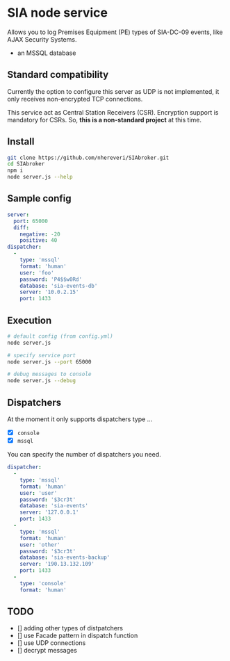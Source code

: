 # SIA node service

Allows you to log Premises Equipment (PE) types of SIA-DC-09 events, like AJAX Security Systems.

- an MSSQL database

## Standard compatibility

Currently the option to configure this server as UDP is not implemented, it only receives non-encrypted TCP connections.

This service act as Central Station Receivers (CSR). Encryption support is mandatory for CSRs. So, **this is a non-standard project** at this time.

## Install

```bash
git clone https://github.com/nhereveri/SIAbroker.git
cd SIAbroker
npm i
node server.js --help
```

## Sample config

```yaml
server:
  port: 65000
  diff:
    negative: -20
    positive: 40
dispatcher:
  -
    type: 'mssql'
    format: 'human'
    user: 'foo'
    password: 'P4$$w0Rd'
    database: 'sia-events-db'
    server: '10.0.2.15'
    port: 1433
```

## Execution

```bash
# default config (from config.yml)
node server.js

# specify service port
node server.js --port 65000

# debug messages to console
node server.js --debug
```

## Dispatchers

At the moment it only supports dispatchers type ...

- [x] `console`
- [x] `mssql`

You can specify the number of dispatchers you need.

```yaml
dispatcher:
  -
    type: 'mssql'
    format: 'human'
    user: 'user'
    password: '$3cr3t'
    database: 'sia-events'
    server: '127.0.0.1'
    port: 1433
  -
    type: 'mssql'
    format: 'human'
    user: 'other'
    password: '$3cr3t'
    database: 'sia-events-backup'
    server: '190.13.132.109'
    port: 1433
  -
    type: 'console'
    format: 'human'
```

## TODO

- [] adding other types of distpatchers
- [] use Facade pattern in dispatch function
- [] use UDP connections
- [] decrypt messages
